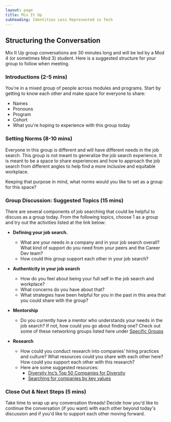 ```yaml
---
layout: page
title: Mix It Up
subheading: Identities Less Represented in Tech
---
```


## Structuring the Conversation
Mix It Up group conversations are 30 minutes long and will be led by a Mod 4 (or sometimes Mod 3) student. Here is a suggested structure for your group to follow when meeting. 

### Introductions (2-5 mins)
You're in a mixed group of people across modules and programs. Start by getting to know each other and make space for everyone to share:

* Names
* Pronouns
* Program
* Cohort
* What you're hoping to experience with this group today

### Setting Norms (8-10 mins)
Everyone in this group is different and will have different needs in the job search. This group is not meant to generalize the job search experience. It is meant to be a space to share experiences and how to approach the job search from different angles to help find a more inclusive and equitable workplace.

Keeping that purpose in mind, what norms would you like to set as a group for this space?

### Group Discussion: Suggested Topics (15 mins)
There are several components of job searching that could be helpful to discuss as a group today. From the following topics, choose 1 as a group and try out the activities listed at the link below:

* **Defining your job search.** 
  * What are your needs in a company and in your job search overall? What kind of support do you need from your peers and the Career Dev team?
  * How could this group support each other in your job search?
 
* **Authenticity in your job search**
  * How do you feel about being your full self in the job search and workplace? 
  * What concerns do you have about that? 
  * What strategies have been helpful for you in the past in this area that you could share with the group?
 
* **Mentorship**
  * Do you currently have a mentor who understands your needs in the job search? If not, how could you go about finding one? Check out some of these networking groups listed here under [Specific Groups](/resources/outreach_networking_resources)

* **Research**
  * How could you conduct research into companies’ hiring practices and culture? What resources could you share with each other here? How could you support each other with this research?
  * Here are some suggested resources:
    * [Diversity Inc’s Top 50 Companies for Diversity](https://www.diversityinc.com/about-the-diversityinc-top-50-process/)
    * [Searching for companies by key values](https://www.keyvalues.com/)

### Close Out & Next Steps (5 mins)
Take time to wrap up any conversation threads! Decide how you'd like to continue the conversation (if you want) with each other beyond today's discussion and if you'd like to support each other moving forward.
